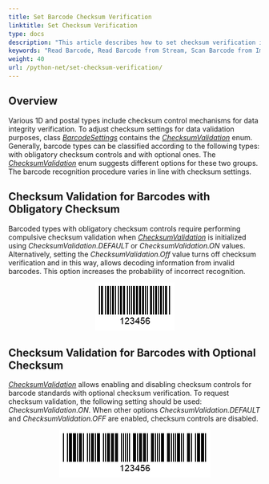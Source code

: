 ```yaml
---
title: Set Barcode Checksum Verification
linktitle: Set Checksum Verification
type: docs
description: "This article describes how to set checksum verification in Aspose.BarCode for Java"
keywords: "Read Barcode, Read Barcode from Stream, Scan Barcode from Image, Read Many Barcodes in One Image, Aspose.BarCode, Read Barcode in Java"
weight: 40
url: /python-net/set-checksum-verification/
---
```


## **Overview**
Various 1D and postal types include checksum control mechanisms for data integrity verification. To adjust checksum settings for data validation purposes, class [*BarcodeSettings*](https://reference.aspose.com/barcode/java/com.aspose.barcode.barcoderecognition/BarcodeSettings) contains the [*ChecksumValidation*](https://reference.aspose.com/barcode/java/com.aspose.barcode.barcoderecognition/ChecksumValidation) enum. Generally, barcode types can be classified according to the following types: with obligatory checksum controls and with optional ones. The [*ChecksumValidation*](https://reference.aspose.com/barcode/java/com.aspose.barcode.barcoderecognition/ChecksumValidation) enum suggests different options for these two groups. The barcode recognition procedure varies in line with checksum settings.  

## **Checksum Validation for Barcodes with Obligatory Checksum**
Barcoded types with obligatory checksum controls require performing compulsive checksum validation when [*ChecksumValidation*](https://reference.aspose.com/barcode/java/com.aspose.barcode.barcoderecognition/ChecksumValidation) is initialized using *ChecksumValidation.DEFAULT* or *ChecksumValidation.ON* values. Alternatively, setting the *ChecksumValidation.Off* value turns off checksum verification and in this way, allows decoding information from invalid barcodes. This option increases the probability of incorrect recognition.  
  
  
<p align="center"><img src="code11.png"></p> 

## **Checksum Validation for Barcodes with Optional Checksum**
[*ChecksumValidation*](https://reference.aspose.com/barcode/java/com.aspose.barcode.barcoderecognition/ChecksumValidation) allows enabling and disabling checksum controls for barcode standards with optional checksum verification. To request checksum validation, the following setting should be used: *ChecksumValidation.ON*. When other options *ChecksumValidation.DEFAULT* and *ChecksumValidation.OFF* are enabled, checksum controls are disabled.  
  
  
<p align="center"><img src="code39.png"></p>
